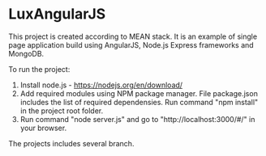 # LuxAngularJS
This project is created according to MEAN stack.
It is an example of single page application build using AngularJS, Node.js Express frameworks and MongoDB.   

To run the project:
1) Install node.js - https://nodejs.org/en/download/
2) Add required modules using NPM package manager. File package.json includes the list of required dependensies. 
Run command "npm install" in the project root folder.
3) Run command "node server.js" and go to "http://localhost:3000/#/" in your browser.

The projects includes several branch. 
